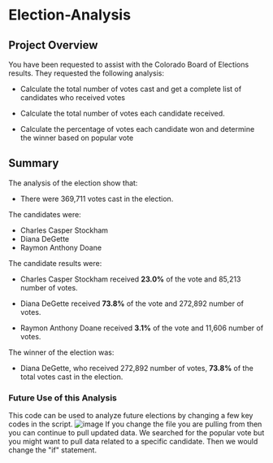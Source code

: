# Election-Analysis
## Project Overview
You have been requested to assist with the Colorado Board of Elections results. They requested the following analysis: 
  * Calculate the total number of votes cast and get a complete list of candidates who received votes 
  
  * Calculate the total number of votes each candidate received. 
  
  * Calculate the percentage of votes each candidate won and determine the winner based on popular vote 
  
## Summary 
The analysis of the election show that:

* There were 369,711 votes cast in the election.

The candidates were:
* Charles Casper Stockham
* Diana DeGette
* Raymon Anthony Doane

The candidate results were:

* Charles Casper Stockham received **23.0%** of the vote and 85,213 number of votes.

* Diana DeGette received **73.8%** of the vote and 272,892 number of votes.

* Raymon Anthony Doane received **3.1%** of the vote and 11,606 number of votes.

The winner of the election was:

* Diana DeGette, who received 272,892 number of votes, **73.8%** of the total votes cast in the election.

### Future Use of this Analysis
This code can be used to analyze future elections by changing a few key codes in the script. 
![image](https://user-images.githubusercontent.com/108694898/194201981-e0af03d7-cff2-4556-9081-fe9057ef169d.png)
If you change the file you are pulling from then you can continue to pull updated data. 
We searched for the popular vote but you might want to pull data related to a specific candidate. Then we would change the "if" statement. 
